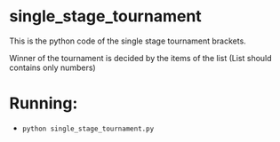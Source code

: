 # single_stage_tournament
This is the python code of the single stage tournament brackets.

Winner of the tournament is decided by the items of the list (List should contains only numbers)

# Running:
- `python single_stage_tournament.py`
